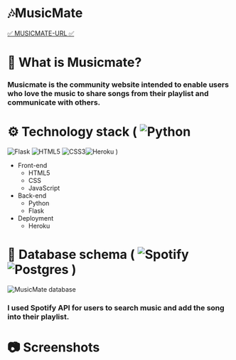 # 🎶MusicMate
[✅ MUSICMATE-URL ✅](http://musicmate-by-jenna.herokuapp.com/) 



# 🎵 What is Musicmate?
### Musicmate is the community website intended to enable users who love the music to share songs from their playlist and communicate with others. 

# ⚙️ Technology stack ( ![Python](https://img.shields.io/badge/python-3670A0?style=for-the-badge&logo=python&logoColor=ffdd54) 
![Flask](https://img.shields.io/badge/flask-%23000.svg?style=for-the-badge&logo=flask&logoColor=white)
![HTML5](https://img.shields.io/badge/html5-%23E34F26.svg?style=for-the-badge&logo=html5&logoColor=white)
![CSS3](https://img.shields.io/badge/css3-%231572B6.svg?style=for-the-badge&logo=css3&logoColor=white)![Heroku](https://img.shields.io/badge/heroku-%23430098.svg?style=for-the-badge&logo=heroku&logoColor=white) )

<ul> 
  <li> Front-end 
   <ul>
     <li>HTML5</li>
      <li>CSS</li>
      <li>JavaScript</li>
    </ul>
  </li>  
    <li> Back-end 
   <ul>
     <li>Python</li>
     <li>Flask</li>
    </ul>
  </li> 
      <li> Deployment
   <ul>
     <li>Heroku</li>
    </ul>
  </li> 
</ul>  


# 💾 Database schema ( ![Spotify](https://img.shields.io/badge/Spotify-1ED760?style=for-the-badge&logo=spotify&logoColor=white) ![Postgres](https://img.shields.io/badge/postgres-%23316192.svg?style=for-the-badge&logo=postgresql&logoColor=white)  )
![MusicMate database](https://user-images.githubusercontent.com/92393205/159342373-8fceab98-db0a-4156-b2c7-30d74641d71b.png)
### I used Spotify API for users to search music and add the song into their playlist. 

# 📷 Screenshots
